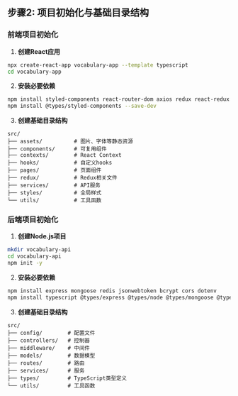 ## 步骤2: 项目初始化与基础目录结构

### 前端项目初始化

1. **创建React应用**
```bash
npx create-react-app vocabulary-app --template typescript
cd vocabulary-app
```

2. **安装必要依赖**
```bash
npm install styled-components react-router-dom axios redux react-redux @reduxjs/toolkit
npm install @types/styled-components --save-dev
```

3. **创建基础目录结构**
```
src/
├── assets/          # 图片、字体等静态资源
├── components/      # 可复用组件
├── contexts/        # React Context
├── hooks/           # 自定义hooks
├── pages/           # 页面组件
├── redux/           # Redux相关文件
├── services/        # API服务
├── styles/          # 全局样式
└── utils/           # 工具函数
```

### 后端项目初始化

1. **创建Node.js项目**
```bash
mkdir vocabulary-api
cd vocabulary-api
npm init -y
```

2. **安装必要依赖**
```bash
npm install express mongoose redis jsonwebtoken bcrypt cors dotenv
npm install typescript @types/express @types/node @types/mongoose @types/bcrypt @types/jsonwebtoken ts-node nodemon --save-dev
```

3. **创建基础目录结构**
```
src/
├── config/        # 配置文件
├── controllers/   # 控制器
├── middleware/    # 中间件
├── models/        # 数据模型
├── routes/        # 路由
├── services/      # 服务
├── types/         # TypeScript类型定义
└── utils/         # 工具函数
```
